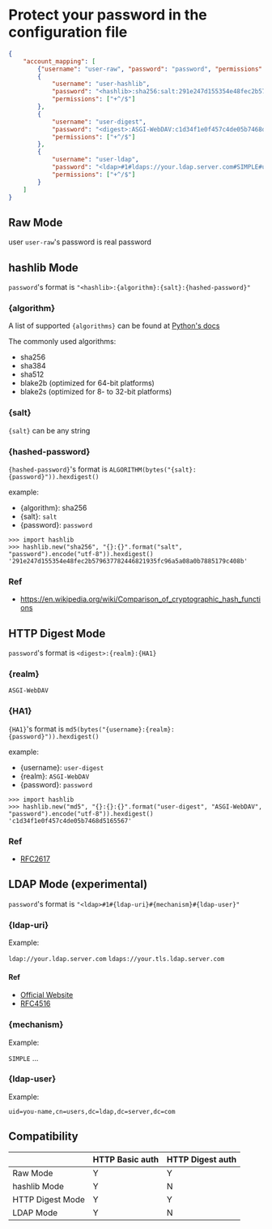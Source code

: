 # Protect your password in the configuration file

```json
{
    "account_mapping": [
        {"username": "user-raw", "password": "password", "permissions": ["+"]},
        {
            "username": "user-hashlib",
            "password": "<hashlib>:sha256:salt:291e247d155354e48fec2b579637782446821935fc96a5a08a0b7885179c408b",
            "permissions": ["+^/$"]
        },
        {
            "username": "user-digest",  
            "password": "<digest>:ASGI-WebDAV:c1d34f1e0f457c4de05b7468d5165567",
            "permissions": ["+^/$"]
        },
        {
            "username": "user-ldap",
            "password": "<ldap>#1#ldaps://your.ldap.server.com#SIMPLE#uid=user-ldap,cn=users,dc=your.ldap.server.com",
            "permissions": ["+^/$"]
        }
    ]
}
```

## Raw Mode

user `user-raw`'s password is real password

## hashlib Mode

`password`'s format is `"<hashlib>:{algorithm}:{salt}:{hashed-password}"`

### {algorithm}
A list of supported `{algorithms}` can be found at [Python's docs](https://docs.python.org/3.10/library/hashlib.html)

The commonly used algorithms:

- sha256
- sha384
- sha512
- blake2b (optimized for 64-bit platforms)
- blake2s (optimized for 8- to 32-bit platforms)

### {salt}
`{salt}` can be any string

### {hashed-password}
`{hashed-password}`'s format is `ALGORITHM(bytes("{salt}:{password}")).hexdigest()`

example:

- {algorithm}: sha256
- {salt}: `salt`
- {password}: `password`

```
>>> import hashlib
>>> hashlib.new("sha256", "{}:{}".format("salt", "password").encode("utf-8")).hexdigest()
'291e247d155354e48fec2b579637782446821935fc96a5a08a0b7885179c408b'
```

### Ref

- https://en.wikipedia.org/wiki/Comparison_of_cryptographic_hash_functions

## HTTP Digest Mode
`password`'s format is `<digest>:{realm}:{HA1}`

### {realm}
`ASGI-WebDAV`

### {HA1}
`{HA1}`'s format is `md5(bytes("{username}:{realm}:{password}")).hexdigest()`

example:

- {username}: `user-digest`
- {realm}: `ASGI-WebDAV`
- {password}: `password`

```
>>> import hashlib
>>> hashlib.new("md5", "{}:{}:{}".format("user-digest", "ASGI-WebDAV", "password").encode("utf-8")).hexdigest()
'c1d34f1e0f457c4de05b7468d5165567'
```

### Ref
- [RFC2617](https://datatracker.ietf.org/doc/html/rfc2617)

## LDAP Mode (experimental)
`password`'s format is `"<ldap>#1#{ldap-uri}#{mechanism}#{ldap-user}"`

### {ldap-uri}

Example:

`ldap://your.ldap.server.com` `ldaps://your.tls.ldap.server.com`

#### Ref

- [Official Website](https://ldap.com/ldap-urls/)
- [RFC4516](https://docs.ldap.com/specs/rfc4516.txt)

### {mechanism}

Example:

`SIMPLE` ...

### {ldap-user}

Example:

`uid=you-name,cn=users,dc=ldap,dc=server,dc=com`

## Compatibility

|                  | HTTP Basic auth | HTTP Digest auth |
|------------------|-----------------|------------------|
| Raw Mode         | Y               | Y                |
| hashlib Mode     | Y               | N                |
| HTTP Digest Mode | Y               | Y                |
| LDAP Mode        | Y               | N                |
